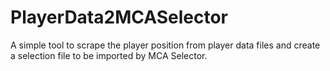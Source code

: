 # PlayerData2MCASelector
A simple tool to scrape the player position from player data files and create a selection file to be imported by MCA Selector.
